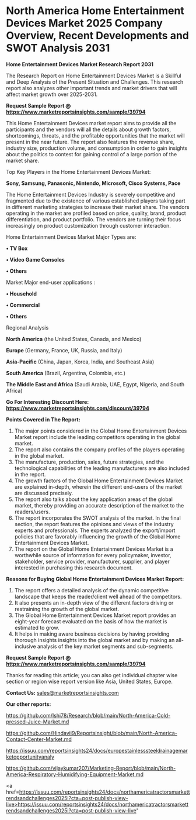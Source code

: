 # North America Home Entertainment Devices Market 2025 Company Overview, Recent Developments and SWOT Analysis 2031

<strong>Home Entertainment Devices Market Research Report 2031</strong>

The Research Report on Home Entertainment Devices Market is a Skillful and Deep Analysis of the Present Situation and Challenges. This research report also analyzes other important trends and market drivers that will affect market growth over 2025-2031.

<strong>Request Sample Report @ <a href=https://www.marketreportsinsights.com/sample/39794>https://www.marketreportsinsights.com/sample/39794</a></strong>

This Home Entertainment Devices market report aims to provide all the participants and the vendors will all the details about growth factors, shortcomings, threats, and the profitable opportunities that the market will present in the near future. The report also features the revenue share, industry size, production volume, and consumption in order to gain insights about the politics to contest for gaining control of a large portion of the market share.

Top Key Players in the Home Entertainment Devices Market:

<strong>Sony, Samsung, Panasonic, Nintendo, Microsoft, Cisco Systems, Pace</strong>

The Home Entertainment Devices Industry is severely competitive and fragmented due to the existence of various established players taking part in different marketing strategies to increase their market share. The vendors operating in the market are profiled based on price, quality, brand, product differentiation, and product portfolio. The vendors are turning their focus increasingly on product customization through customer interaction.

Home Entertainment Devices Market Major Types are:

<strong>•  TV Box

•  Video Game Consoles

•  Others</strong>

Market Major end-user applications :

<strong>•  Household

•  Commercial

•  Others</strong>

Regional Analysis

</u><strong><b>North America</b></strong> (the United States, Canada, and Mexico)

<strong><b>Europe </b></strong>(Germany, France, UK, Russia, and Italy)

<strong><b>Asia-Pacific</b></strong> (China, Japan, Korea, India, and Southeast Asia)

<strong><b>South America</b></strong> (Brazil, Argentina, Colombia, etc.)

<strong><b>The Middle East and Africa</b></strong> (Saudi Arabia, UAE, Egypt, Nigeria, and South Africa)

<strong>Go For Interesting Discount Here: <a href=https://www.marketreportsinsights.com/discount/39794>https://www.marketreportsinsights.com/discount/39794</a></strong>

<strong>Points Covered in The Report:</strong>
<ol>
  <li>The major points considered in the Global Home Entertainment Devices Market report include the leading competitors operating in the global market.</li>
  <li>The report also contains the company profiles of the players operating in the global market.</li>
  <li>The manufacture, production, sales, future strategies, and the technological capabilities of the leading manufacturers are also included in the report.</li>
  <li>The growth factors of the Global Home Entertainment Devices Market are explained in-depth, wherein the different end-users of the market are discussed precisely.</li>
  <li>The report also talks about the key application areas of the global market, thereby providing an accurate description of the market to the readers/users.</li>
  <li>The report incorporates the SWOT analysis of the market. In the final section, the report features the opinions and views of the industry experts and professionals. The experts analyzed the export/import policies that are favorably influencing the growth of the Global Home Entertainment Devices Market.</li>
  <li>The report on the Global Home Entertainment Devices Market is a worthwhile source of information for every policymaker, investor, stakeholder, service provider, manufacturer, supplier, and player interested in purchasing this research document.</li>
</ol>
<strong>Reasons for Buying Global Home Entertainment Devices Market Report:</strong>

<ol>
  <li>The report offers a detailed analysis of the dynamic competitive landscape that keeps the reader/client well ahead of the competitors.</li>
  <li>It also presents an in-depth view of the different factors driving or restraining the growth of the global market.</li>
  <li>The Global Home Entertainment Devices Market report provides an eight-year forecast evaluated on the basis of how the market is estimated to grow.</li>
  <li>It helps in making aware business decisions by having providing thorough insights insights into the global market and by making an all-inclusive analysis of the key market segments and sub-segments.</li>
</ol>
<strong>Request Sample Report @ <a href=https://www.marketreportsinsights.com/sample/39794>https://www.marketreportsinsights.com/sample/39794</a></strong>


Thanks for reading this article; you can also get individual chapter wise section or region wise report version like Asia, United States, Europe.

<strong>Contact Us:</strong>
sales@marketreportsinsights.com

<strong>Our other reports:</strong>

<a href=https://github.com/Ishi78/Research/blob/main/North-America-Cold-pressed-Juice-Market.md>https://github.com/Ishi78/Research/blob/main/North-America-Cold-pressed-Juice-Market.md</a>

<a href=https://github.com/Hindavii9/Reportsinsight/blob/main/North-America-Contact-Center-Market.md>https://github.com/Hindavii9/Reportsinsight/blob/main/North-America-Contact-Center-Market.md</a>

<a href=https://issuu.com/reportsinsights24/docs/europestainlesssteeldrainagemarketopportunityanaly>https://issuu.com/reportsinsights24/docs/europestainlesssteeldrainagemarketopportunityanaly</a>

<a href=https://github.com/vijaykumar207/Marketing-Report/blob/main/North-America-Respiratory-Humidifying-Equipment-Market.md>https://github.com/vijaykumar207/Marketing-Report/blob/main/North-America-Respiratory-Humidifying-Equipment-Market.md</a>

<a href=https://issuu.com/reportsinsights24/docs/northamericatractorsmarkettrendsandchallenges2025i?cta=post-publish-view-live>https://issuu.com/reportsinsights24/docs/northamericatractorsmarkettrendsandchallenges2025i?cta=post-publish-view-live</a>"

